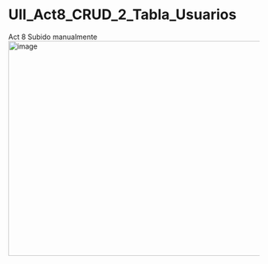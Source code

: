 # UII_Act8_CRUD_2_Tabla_Usuarios
Act 8 Subido manualmente
<img width="1920" height="431" alt="image" src="https://github.com/user-attachments/assets/f9947d41-996a-4b64-9c93-b04df509dcea" />

